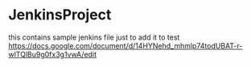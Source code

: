 # JenkinsProject
this contains sample jenkins file
just to add it to test
https://docs.google.com/document/d/14HYNehd_mhmlp74todUBAT-r-wlTQlBu9g0fx3g1vwA/edit
